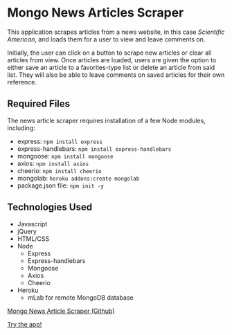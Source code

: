 # Mongo News Articles Scraper

This application scrapes articles from a news website, in this case _Scientific American_, and loads them for a user to view and leave comments on.

Initially, the user can click on a button to scrape new articles or clear all articles from view.  Once articles are loaded, users are given the option to either save an article to a favorites-type list or delete an article from said list.  They will also be able to leave comments on saved articles for their own reference.

## Required Files

The news article scraper requires installation of a few Node modules, including:
* express: `npm install express`
* express-handlebars: `npm install express-handlebars`
* mongoose: `npm install mongoose`
* axios: `npm install axios`
* cheerio: `npm install cheerio`
* mongolab: `heroku addons:create mongolab`
* package.json file: `npm init -y`

## Technologies Used
* Javascript
* jQuery
* HTML/CSS
* Node
  * Express
  * Express-handlebars
  * Mongoose
  * Axios
  * Cheerio
* Heroku
    * mLab for remote MongoDB database
 
[Mongo News Article Scraper (Github)](https://github.com/stellie82/newsScraper.git)

[Try the app!](https://dashboard.heroku.com/apps/newsarticles-scraper)